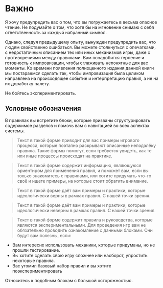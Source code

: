 # Важно

Я хочу предупредить вас о том, что вы погружаетесь в весьма опасное чтение. Не подумайте о том, что хотя бы на мгновение снимаю с себя ответственность за каждый набранный символ.

Однако, следуя предыдущему опыту, вынужден предупредить вас, что людям свойственно ошибаться. Вы можете столкнуться с опечатками, с недостаточным описанием тех или иных механизмов игры, даже с противоречиями между правилами. Вам понадобится терпение и готовность к импровизации, чтобы сглаживать непонятные для вас моменты. Ко времени появления полноценного издания данной книги мы постараемся сделать так, чтобы импровизация была целиком направлена на происходящее событие и интерпретацию правил, а не на их доработку налету.

Не бойтесь экспериментировать.

## Условные обозначения

В правилах вы встретите блоки, которые призваны структурировать содержимое разделов и помочь вам с навигацией во всех аспектах системы.

> Текст в такой форме приводит для вас примеры игрового процесса, которые поэтапно раскрывают описанные неподалёку правила. Такие формы помогут, если требуется увидеть, как те или иные процессы происходят на практике.
> 

> Текст в такой форме содержит информацию, являющуюся ориентиром для применения правил, и поможет вам, если вы только знакомитесь с правилами, или хотите придумать что-то своё и ищете примеры, на которые стоит обратить внимание.
> 

> Текст в такой форме даёт вам примеры и практики, которые идеологически верны в рамках правил. С нашей точки зрения.
> 

> Текст в такой форме даёт вам примеры и практики, которые идеологически неверны в рамках правил. С нашей точки зрения.
> 

> Текст в такой форме содержит правила и руководства, которые являются экспериментальными. Для проведения игр вам не обязательно проводить ознакомление с данными блоками. Они будут вам полезны, если:

* Вам интересно использовать механики, которые придуманы, но не прошли тестирование.
* Вы хотите сделать свою игру сложнее или наоборот, упростить некоторые правила.
* Вас утомил базовый набор правил и вы хотите поэкспериментировать
> 

Относитесь к подобным блокам с большой осторожностью.
